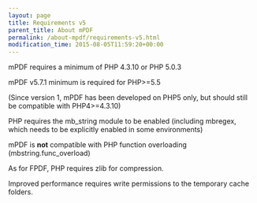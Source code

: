 ```yaml
---
layout: page
title: Requirements v5
parent_title: About mPDF
permalink: /about-mpdf/requirements-v5.html
modification_time: 2015-08-05T11:59:20+00:00
---
```


mPDF requires a minimum of PHP 4.3.10 or PHP 5.0.3

mPDF v5.7.1 minimum is required for PHP&gt;=5.5

(Since version 1, mPDF has been developed on PHP5 only, but should still be compatible with PHP4&gt;=4.3.10)

PHP requires the mb_string module to be enabled (including mbregex, which needs to be explicitly enabled in some environments)

mPDF is <b>not</b> compatible with PHP function overloading (mbstring.func_overload)

As for FPDF, PHP requires zlib for compression.

Improved performance requires write permissions to the temporary cache folders.

